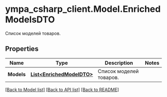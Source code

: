 # ympa_csharp_client.Model.EnrichedModelsDTO
Список моделей товаров.

## Properties

Name | Type | Description | Notes
------------ | ------------- | ------------- | -------------
**Models** | [**List&lt;EnrichedModelDTO&gt;**](EnrichedModelDTO.md) | Список моделей товаров. | 

[[Back to Model list]](../README.md#documentation-for-models) [[Back to API list]](../README.md#documentation-for-api-endpoints) [[Back to README]](../README.md)


